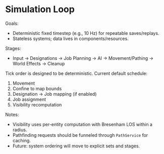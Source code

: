 # Simulation Loop

Goals:

- Deterministic fixed timestep (e.g., 10 Hz) for repeatable saves/replays.
- Stateless systems; data lives in components/resources.

Stages:

- Input -> Designations -> Job Planning -> AI -> Movement/Pathing -> World Effects -> Cleanup

Tick order is designed to be deterministic. Current default schedule:

1. Movement
2. Confine to map bounds
3. Designation -> Job mapping (if enabled)
4. Job assignment
5. Visibility recomputation

Notes:

- Visibility uses per-entity computation with Bresenham LOS within a radius.
- Pathfinding requests should be funneled through `PathService` for caching.
- Future: system ordering will move to explicit sets and stages.
